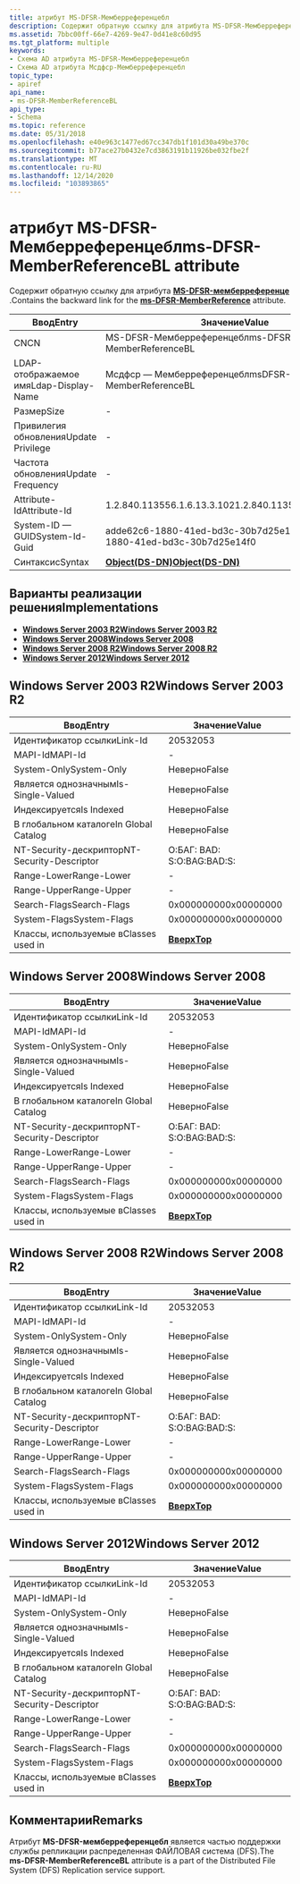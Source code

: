 ```yaml
---
title: атрибут MS-DFSR-Мемберреференцебл
description: Содержит обратную ссылку для атрибута MS-DFSR-Мемберреференце.
ms.assetid: 7bbc00ff-66e7-4269-9e47-0d41e8c60d95
ms.tgt_platform: multiple
keywords:
- Схема AD атрибута MS-DFSR-Мемберреференцебл
- Схема AD атрибута Мсдфср-Мемберреференцебл
topic_type:
- apiref
api_name:
- ms-DFSR-MemberReferenceBL
api_type:
- Schema
ms.topic: reference
ms.date: 05/31/2018
ms.openlocfilehash: e40e963c1477ed67cc347db1f101d30a49be370c
ms.sourcegitcommit: b77ace27b0432e7cd3863191b11926be032fbe2f
ms.translationtype: MT
ms.contentlocale: ru-RU
ms.lasthandoff: 12/14/2020
ms.locfileid: "103893865"
---
```

# <a name="ms-dfsr-memberreferencebl-attribute"></a><span data-ttu-id="79ba5-105">атрибут MS-DFSR-Мемберреференцебл</span><span class="sxs-lookup"><span data-stu-id="79ba5-105">ms-DFSR-MemberReferenceBL attribute</span></span>

<span data-ttu-id="79ba5-106">Содержит обратную ссылку для атрибута [**MS-DFSR-мемберреференце**](a-msdfsr-memberreference.md) .</span><span class="sxs-lookup"><span data-stu-id="79ba5-106">Contains the backward link for the [**ms-DFSR-MemberReference**](a-msdfsr-memberreference.md) attribute.</span></span>



| <span data-ttu-id="79ba5-107">Ввод</span><span class="sxs-lookup"><span data-stu-id="79ba5-107">Entry</span></span> | <span data-ttu-id="79ba5-108">Значение</span><span class="sxs-lookup"><span data-stu-id="79ba5-108">Value</span></span> |
|-------------------|-----------------------------------------|
| <span data-ttu-id="79ba5-109">CN</span><span class="sxs-lookup"><span data-stu-id="79ba5-109">CN</span></span>                | <span data-ttu-id="79ba5-110">MS-DFSR-Мемберреференцебл</span><span class="sxs-lookup"><span data-stu-id="79ba5-110">ms-DFSR-MemberReferenceBL</span></span>               |
| <span data-ttu-id="79ba5-111">LDAP-отображаемое имя</span><span class="sxs-lookup"><span data-stu-id="79ba5-111">Ldap-Display-Name</span></span> | <span data-ttu-id="79ba5-112">Мсдфср — Мемберреференцебл</span><span class="sxs-lookup"><span data-stu-id="79ba5-112">msDFSR-MemberReferenceBL</span></span>                |
| <span data-ttu-id="79ba5-113">Размер</span><span class="sxs-lookup"><span data-stu-id="79ba5-113">Size</span></span>              | \-                                      |
| <span data-ttu-id="79ba5-114">Привилегия обновления</span><span class="sxs-lookup"><span data-stu-id="79ba5-114">Update Privilege</span></span>  | \-                                      |
| <span data-ttu-id="79ba5-115">Частота обновления</span><span class="sxs-lookup"><span data-stu-id="79ba5-115">Update Frequency</span></span>  | \-                                      |
| <span data-ttu-id="79ba5-116">Attribute-Id</span><span class="sxs-lookup"><span data-stu-id="79ba5-116">Attribute-Id</span></span>      | <span data-ttu-id="79ba5-117">1.2.840.113556.1.6.13.3.102</span><span class="sxs-lookup"><span data-stu-id="79ba5-117">1.2.840.113556.1.6.13.3.102</span></span>             |
| <span data-ttu-id="79ba5-118">System-ID — GUID</span><span class="sxs-lookup"><span data-stu-id="79ba5-118">System-Id-Guid</span></span>    | <span data-ttu-id="79ba5-119">adde62c6-1880-41ed-bd3c-30b7d25e14f0</span><span class="sxs-lookup"><span data-stu-id="79ba5-119">adde62c6-1880-41ed-bd3c-30b7d25e14f0</span></span>    |
| <span data-ttu-id="79ba5-120">Синтаксис</span><span class="sxs-lookup"><span data-stu-id="79ba5-120">Syntax</span></span>            | [<span data-ttu-id="79ba5-121">**Object(DS-DN)**</span><span class="sxs-lookup"><span data-stu-id="79ba5-121">**Object(DS-DN)**</span></span>](s-object-ds-dn.md) |



## <a name="implementations"></a><span data-ttu-id="79ba5-122">Варианты реализации решения</span><span class="sxs-lookup"><span data-stu-id="79ba5-122">Implementations</span></span>

-   [<span data-ttu-id="79ba5-123">**Windows Server 2003 R2**</span><span class="sxs-lookup"><span data-stu-id="79ba5-123">**Windows Server 2003 R2**</span></span>](#windows-server-2003-r2)
-   [<span data-ttu-id="79ba5-124">**Windows Server 2008**</span><span class="sxs-lookup"><span data-stu-id="79ba5-124">**Windows Server 2008**</span></span>](#windows-server-2008)
-   [<span data-ttu-id="79ba5-125">**Windows Server 2008 R2**</span><span class="sxs-lookup"><span data-stu-id="79ba5-125">**Windows Server 2008 R2**</span></span>](#windows-server-2008-r2)
-   [<span data-ttu-id="79ba5-126">**Windows Server 2012**</span><span class="sxs-lookup"><span data-stu-id="79ba5-126">**Windows Server 2012**</span></span>](#windows-server-2012)

## <a name="windows-server-2003-r2"></a><span data-ttu-id="79ba5-127">Windows Server 2003 R2</span><span class="sxs-lookup"><span data-stu-id="79ba5-127">Windows Server 2003 R2</span></span>



| <span data-ttu-id="79ba5-128">Ввод</span><span class="sxs-lookup"><span data-stu-id="79ba5-128">Entry</span></span> | <span data-ttu-id="79ba5-129">Значение</span><span class="sxs-lookup"><span data-stu-id="79ba5-129">Value</span></span> |
|------------------------|---------------------------------|
| <span data-ttu-id="79ba5-130">Идентификатор ссылки</span><span class="sxs-lookup"><span data-stu-id="79ba5-130">Link-Id</span></span>                | <span data-ttu-id="79ba5-131">2053</span><span class="sxs-lookup"><span data-stu-id="79ba5-131">2053</span></span>                            |
| <span data-ttu-id="79ba5-132">MAPI-Id</span><span class="sxs-lookup"><span data-stu-id="79ba5-132">MAPI-Id</span></span>                | \-                              |
| <span data-ttu-id="79ba5-133">System-Only</span><span class="sxs-lookup"><span data-stu-id="79ba5-133">System-Only</span></span>            | <span data-ttu-id="79ba5-134">Неверно</span><span class="sxs-lookup"><span data-stu-id="79ba5-134">False</span></span>                           |
| <span data-ttu-id="79ba5-135">Является однозначным</span><span class="sxs-lookup"><span data-stu-id="79ba5-135">Is-Single-Valued</span></span>       | <span data-ttu-id="79ba5-136">Неверно</span><span class="sxs-lookup"><span data-stu-id="79ba5-136">False</span></span>                           |
| <span data-ttu-id="79ba5-137">Индексируется</span><span class="sxs-lookup"><span data-stu-id="79ba5-137">Is Indexed</span></span>             | <span data-ttu-id="79ba5-138">Неверно</span><span class="sxs-lookup"><span data-stu-id="79ba5-138">False</span></span>                           |
| <span data-ttu-id="79ba5-139">В глобальном каталоге</span><span class="sxs-lookup"><span data-stu-id="79ba5-139">In Global Catalog</span></span>      | <span data-ttu-id="79ba5-140">Неверно</span><span class="sxs-lookup"><span data-stu-id="79ba5-140">False</span></span>                           |
| <span data-ttu-id="79ba5-141">NT-Security-дескриптор</span><span class="sxs-lookup"><span data-stu-id="79ba5-141">NT-Security-Descriptor</span></span> | <span data-ttu-id="79ba5-142">О:БАГ: BAD: S:</span><span class="sxs-lookup"><span data-stu-id="79ba5-142">O:BAG:BAD:S:</span></span>                    |
| <span data-ttu-id="79ba5-143">Range-Lower</span><span class="sxs-lookup"><span data-stu-id="79ba5-143">Range-Lower</span></span>            | \-                              |
| <span data-ttu-id="79ba5-144">Range-Upper</span><span class="sxs-lookup"><span data-stu-id="79ba5-144">Range-Upper</span></span>            | \-                              |
| <span data-ttu-id="79ba5-145">Search-Flags</span><span class="sxs-lookup"><span data-stu-id="79ba5-145">Search-Flags</span></span>           | <span data-ttu-id="79ba5-146">0x00000000</span><span class="sxs-lookup"><span data-stu-id="79ba5-146">0x00000000</span></span>                      |
| <span data-ttu-id="79ba5-147">System-Flags</span><span class="sxs-lookup"><span data-stu-id="79ba5-147">System-Flags</span></span>           | <span data-ttu-id="79ba5-148">0x00000000</span><span class="sxs-lookup"><span data-stu-id="79ba5-148">0x00000000</span></span>                      |
| <span data-ttu-id="79ba5-149">Классы, используемые в</span><span class="sxs-lookup"><span data-stu-id="79ba5-149">Classes used in</span></span>        | [<span data-ttu-id="79ba5-150">**Вверх**</span><span class="sxs-lookup"><span data-stu-id="79ba5-150">**Top**</span></span>](c-top.md)<br/> |



## <a name="windows-server-2008"></a><span data-ttu-id="79ba5-151">Windows Server 2008</span><span class="sxs-lookup"><span data-stu-id="79ba5-151">Windows Server 2008</span></span>



| <span data-ttu-id="79ba5-152">Ввод</span><span class="sxs-lookup"><span data-stu-id="79ba5-152">Entry</span></span> | <span data-ttu-id="79ba5-153">Значение</span><span class="sxs-lookup"><span data-stu-id="79ba5-153">Value</span></span> |
|------------------------|---------------------------------|
| <span data-ttu-id="79ba5-154">Идентификатор ссылки</span><span class="sxs-lookup"><span data-stu-id="79ba5-154">Link-Id</span></span>                | <span data-ttu-id="79ba5-155">2053</span><span class="sxs-lookup"><span data-stu-id="79ba5-155">2053</span></span>                            |
| <span data-ttu-id="79ba5-156">MAPI-Id</span><span class="sxs-lookup"><span data-stu-id="79ba5-156">MAPI-Id</span></span>                | \-                              |
| <span data-ttu-id="79ba5-157">System-Only</span><span class="sxs-lookup"><span data-stu-id="79ba5-157">System-Only</span></span>            | <span data-ttu-id="79ba5-158">Неверно</span><span class="sxs-lookup"><span data-stu-id="79ba5-158">False</span></span>                           |
| <span data-ttu-id="79ba5-159">Является однозначным</span><span class="sxs-lookup"><span data-stu-id="79ba5-159">Is-Single-Valued</span></span>       | <span data-ttu-id="79ba5-160">Неверно</span><span class="sxs-lookup"><span data-stu-id="79ba5-160">False</span></span>                           |
| <span data-ttu-id="79ba5-161">Индексируется</span><span class="sxs-lookup"><span data-stu-id="79ba5-161">Is Indexed</span></span>             | <span data-ttu-id="79ba5-162">Неверно</span><span class="sxs-lookup"><span data-stu-id="79ba5-162">False</span></span>                           |
| <span data-ttu-id="79ba5-163">В глобальном каталоге</span><span class="sxs-lookup"><span data-stu-id="79ba5-163">In Global Catalog</span></span>      | <span data-ttu-id="79ba5-164">Неверно</span><span class="sxs-lookup"><span data-stu-id="79ba5-164">False</span></span>                           |
| <span data-ttu-id="79ba5-165">NT-Security-дескриптор</span><span class="sxs-lookup"><span data-stu-id="79ba5-165">NT-Security-Descriptor</span></span> | <span data-ttu-id="79ba5-166">О:БАГ: BAD: S:</span><span class="sxs-lookup"><span data-stu-id="79ba5-166">O:BAG:BAD:S:</span></span>                    |
| <span data-ttu-id="79ba5-167">Range-Lower</span><span class="sxs-lookup"><span data-stu-id="79ba5-167">Range-Lower</span></span>            | \-                              |
| <span data-ttu-id="79ba5-168">Range-Upper</span><span class="sxs-lookup"><span data-stu-id="79ba5-168">Range-Upper</span></span>            | \-                              |
| <span data-ttu-id="79ba5-169">Search-Flags</span><span class="sxs-lookup"><span data-stu-id="79ba5-169">Search-Flags</span></span>           | <span data-ttu-id="79ba5-170">0x00000000</span><span class="sxs-lookup"><span data-stu-id="79ba5-170">0x00000000</span></span>                      |
| <span data-ttu-id="79ba5-171">System-Flags</span><span class="sxs-lookup"><span data-stu-id="79ba5-171">System-Flags</span></span>           | <span data-ttu-id="79ba5-172">0x00000000</span><span class="sxs-lookup"><span data-stu-id="79ba5-172">0x00000000</span></span>                      |
| <span data-ttu-id="79ba5-173">Классы, используемые в</span><span class="sxs-lookup"><span data-stu-id="79ba5-173">Classes used in</span></span>        | [<span data-ttu-id="79ba5-174">**Вверх**</span><span class="sxs-lookup"><span data-stu-id="79ba5-174">**Top**</span></span>](c-top.md)<br/> |



## <a name="windows-server-2008-r2"></a><span data-ttu-id="79ba5-175">Windows Server 2008 R2</span><span class="sxs-lookup"><span data-stu-id="79ba5-175">Windows Server 2008 R2</span></span>



| <span data-ttu-id="79ba5-176">Ввод</span><span class="sxs-lookup"><span data-stu-id="79ba5-176">Entry</span></span> | <span data-ttu-id="79ba5-177">Значение</span><span class="sxs-lookup"><span data-stu-id="79ba5-177">Value</span></span> |
|------------------------|---------------------------------|
| <span data-ttu-id="79ba5-178">Идентификатор ссылки</span><span class="sxs-lookup"><span data-stu-id="79ba5-178">Link-Id</span></span>                | <span data-ttu-id="79ba5-179">2053</span><span class="sxs-lookup"><span data-stu-id="79ba5-179">2053</span></span>                            |
| <span data-ttu-id="79ba5-180">MAPI-Id</span><span class="sxs-lookup"><span data-stu-id="79ba5-180">MAPI-Id</span></span>                | \-                              |
| <span data-ttu-id="79ba5-181">System-Only</span><span class="sxs-lookup"><span data-stu-id="79ba5-181">System-Only</span></span>            | <span data-ttu-id="79ba5-182">Неверно</span><span class="sxs-lookup"><span data-stu-id="79ba5-182">False</span></span>                           |
| <span data-ttu-id="79ba5-183">Является однозначным</span><span class="sxs-lookup"><span data-stu-id="79ba5-183">Is-Single-Valued</span></span>       | <span data-ttu-id="79ba5-184">Неверно</span><span class="sxs-lookup"><span data-stu-id="79ba5-184">False</span></span>                           |
| <span data-ttu-id="79ba5-185">Индексируется</span><span class="sxs-lookup"><span data-stu-id="79ba5-185">Is Indexed</span></span>             | <span data-ttu-id="79ba5-186">Неверно</span><span class="sxs-lookup"><span data-stu-id="79ba5-186">False</span></span>                           |
| <span data-ttu-id="79ba5-187">В глобальном каталоге</span><span class="sxs-lookup"><span data-stu-id="79ba5-187">In Global Catalog</span></span>      | <span data-ttu-id="79ba5-188">Неверно</span><span class="sxs-lookup"><span data-stu-id="79ba5-188">False</span></span>                           |
| <span data-ttu-id="79ba5-189">NT-Security-дескриптор</span><span class="sxs-lookup"><span data-stu-id="79ba5-189">NT-Security-Descriptor</span></span> | <span data-ttu-id="79ba5-190">О:БАГ: BAD: S:</span><span class="sxs-lookup"><span data-stu-id="79ba5-190">O:BAG:BAD:S:</span></span>                    |
| <span data-ttu-id="79ba5-191">Range-Lower</span><span class="sxs-lookup"><span data-stu-id="79ba5-191">Range-Lower</span></span>            | \-                              |
| <span data-ttu-id="79ba5-192">Range-Upper</span><span class="sxs-lookup"><span data-stu-id="79ba5-192">Range-Upper</span></span>            | \-                              |
| <span data-ttu-id="79ba5-193">Search-Flags</span><span class="sxs-lookup"><span data-stu-id="79ba5-193">Search-Flags</span></span>           | <span data-ttu-id="79ba5-194">0x00000000</span><span class="sxs-lookup"><span data-stu-id="79ba5-194">0x00000000</span></span>                      |
| <span data-ttu-id="79ba5-195">System-Flags</span><span class="sxs-lookup"><span data-stu-id="79ba5-195">System-Flags</span></span>           | <span data-ttu-id="79ba5-196">0x00000000</span><span class="sxs-lookup"><span data-stu-id="79ba5-196">0x00000000</span></span>                      |
| <span data-ttu-id="79ba5-197">Классы, используемые в</span><span class="sxs-lookup"><span data-stu-id="79ba5-197">Classes used in</span></span>        | [<span data-ttu-id="79ba5-198">**Вверх**</span><span class="sxs-lookup"><span data-stu-id="79ba5-198">**Top**</span></span>](c-top.md)<br/> |



## <a name="windows-server-2012"></a><span data-ttu-id="79ba5-199">Windows Server 2012</span><span class="sxs-lookup"><span data-stu-id="79ba5-199">Windows Server 2012</span></span>



| <span data-ttu-id="79ba5-200">Ввод</span><span class="sxs-lookup"><span data-stu-id="79ba5-200">Entry</span></span> | <span data-ttu-id="79ba5-201">Значение</span><span class="sxs-lookup"><span data-stu-id="79ba5-201">Value</span></span> |
|------------------------|---------------------------------|
| <span data-ttu-id="79ba5-202">Идентификатор ссылки</span><span class="sxs-lookup"><span data-stu-id="79ba5-202">Link-Id</span></span>                | <span data-ttu-id="79ba5-203">2053</span><span class="sxs-lookup"><span data-stu-id="79ba5-203">2053</span></span>                            |
| <span data-ttu-id="79ba5-204">MAPI-Id</span><span class="sxs-lookup"><span data-stu-id="79ba5-204">MAPI-Id</span></span>                | \-                              |
| <span data-ttu-id="79ba5-205">System-Only</span><span class="sxs-lookup"><span data-stu-id="79ba5-205">System-Only</span></span>            | <span data-ttu-id="79ba5-206">Неверно</span><span class="sxs-lookup"><span data-stu-id="79ba5-206">False</span></span>                           |
| <span data-ttu-id="79ba5-207">Является однозначным</span><span class="sxs-lookup"><span data-stu-id="79ba5-207">Is-Single-Valued</span></span>       | <span data-ttu-id="79ba5-208">Неверно</span><span class="sxs-lookup"><span data-stu-id="79ba5-208">False</span></span>                           |
| <span data-ttu-id="79ba5-209">Индексируется</span><span class="sxs-lookup"><span data-stu-id="79ba5-209">Is Indexed</span></span>             | <span data-ttu-id="79ba5-210">Неверно</span><span class="sxs-lookup"><span data-stu-id="79ba5-210">False</span></span>                           |
| <span data-ttu-id="79ba5-211">В глобальном каталоге</span><span class="sxs-lookup"><span data-stu-id="79ba5-211">In Global Catalog</span></span>      | <span data-ttu-id="79ba5-212">Неверно</span><span class="sxs-lookup"><span data-stu-id="79ba5-212">False</span></span>                           |
| <span data-ttu-id="79ba5-213">NT-Security-дескриптор</span><span class="sxs-lookup"><span data-stu-id="79ba5-213">NT-Security-Descriptor</span></span> | <span data-ttu-id="79ba5-214">О:БАГ: BAD: S:</span><span class="sxs-lookup"><span data-stu-id="79ba5-214">O:BAG:BAD:S:</span></span>                    |
| <span data-ttu-id="79ba5-215">Range-Lower</span><span class="sxs-lookup"><span data-stu-id="79ba5-215">Range-Lower</span></span>            | \-                              |
| <span data-ttu-id="79ba5-216">Range-Upper</span><span class="sxs-lookup"><span data-stu-id="79ba5-216">Range-Upper</span></span>            | \-                              |
| <span data-ttu-id="79ba5-217">Search-Flags</span><span class="sxs-lookup"><span data-stu-id="79ba5-217">Search-Flags</span></span>           | <span data-ttu-id="79ba5-218">0x00000000</span><span class="sxs-lookup"><span data-stu-id="79ba5-218">0x00000000</span></span>                      |
| <span data-ttu-id="79ba5-219">System-Flags</span><span class="sxs-lookup"><span data-stu-id="79ba5-219">System-Flags</span></span>           | <span data-ttu-id="79ba5-220">0x00000000</span><span class="sxs-lookup"><span data-stu-id="79ba5-220">0x00000000</span></span>                      |
| <span data-ttu-id="79ba5-221">Классы, используемые в</span><span class="sxs-lookup"><span data-stu-id="79ba5-221">Classes used in</span></span>        | [<span data-ttu-id="79ba5-222">**Вверх**</span><span class="sxs-lookup"><span data-stu-id="79ba5-222">**Top**</span></span>](c-top.md)<br/> |



## <a name="remarks"></a><span data-ttu-id="79ba5-223">Комментарии</span><span class="sxs-lookup"><span data-stu-id="79ba5-223">Remarks</span></span>

<span data-ttu-id="79ba5-224">Атрибут **MS-DFSR-мемберреференцебл** является частью поддержки службы репликации распределенная ФАЙЛОВАЯ система (DFS).</span><span class="sxs-lookup"><span data-stu-id="79ba5-224">The **ms-DFSR-MemberReferenceBL** attribute is a part of the Distributed File System (DFS) Replication service support.</span></span>

 

 





